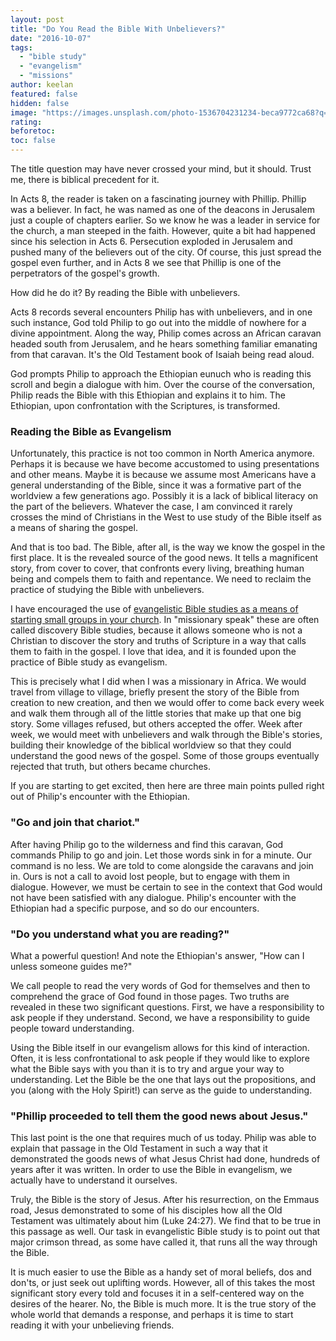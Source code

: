 ```yaml
---
layout: post
title: "Do You Read the Bible With Unbelievers?"
date: "2016-10-07"
tags: 
  - "bible study"
  - "evangelism"
  - "missions"
author: keelan
featured: false
hidden: false
image: "https://images.unsplash.com/photo-1536704231234-beca9772ca68?q=80&w=1974&auto=format&fit=crop&ixlib=rb-4.0.3&ixid=M3wxMjA3fDB8MHxwaG90by1wYWdlfHx8fGVufDB8fHx8fA%3D%3D"
rating:
beforetoc:
toc: false
---
```


The title question may have never crossed your mind, but it should. Trust me, there is biblical precedent for it.

In Acts 8, the reader is taken on a fascinating journey with Phillip. Phillip was a believer. In fact, he was named as one of the deacons in Jerusalem just a couple of chapters earlier. So we know he was a leader in service for the church, a man steeped in the faith. However, quite a bit had happened since his selection in Acts 6. Persecution exploded in Jerusalem and pushed many of the believers out of the city. Of course, this just spread the gospel even further, and in Acts 8 we see that Phillip is one of the perpetrators of the gospel's growth.

How did he do it? By reading the Bible with unbelievers.

Acts 8 records several encounters Philip has with unbelievers, and in one such instance, God told Philip to go out into the middle of nowhere for a divine appointment. Along the way, Philip comes across an African caravan headed south from Jerusalem, and he hears something familiar emanating from that caravan. It's the Old Testament book of Isaiah being read aloud.

God prompts Philip to approach the Ethiopian eunuch who is reading this scroll and begin a dialogue with him. Over the course of the conversation, Philip reads the Bible with this Ethiopian and explains it to him. The Ethiopian, upon confrontation with the Scriptures, is transformed.

### Reading the Bible as Evangelism

Unfortunately, this practice is not too common in North America anymore. Perhaps it is because we have become accustomed to using presentations and other means. Maybe it is because we assume most Americans have a general understanding of the Bible, since it was a formative part of the worldview a few generations ago. Possibly it is a lack of biblical literacy on the part of the believers. Whatever the case, I am convinced it rarely crosses the mind of Christians in the West to use study of the Bible itself as a means of sharing the gospel.

And that is too bad. The Bible, after all, is the way we know the gospel in the first place. It is the revealed source of the good news. It tells a magnificent story, from cover to cover, that confronts every living, breathing human being and compels them to faith and repentance. We need to reclaim the practice of studying the Bible with unbelievers.

I have encouraged the use of [evangelistic Bible studies as a means of starting small groups in your church](http://blog.keelancook.com/2016/03/church-small-groups-reimagined-use-them-for-outreach-through-bible-storying.html). In "missionary speak" these are often called discovery Bible studies, because it allows someone who is not a Christian to discover the story and truths of Scripture in a way that calls them to faith in the gospel. I love that idea, and it is founded upon the practice of Bible study as evangelism.

This is precisely what I did when I was a missionary in Africa. We would travel from village to village, briefly present the story of the Bible from creation to new creation, and then we would offer to come back every week and walk them through all of the little stories that make up that one big story. Some villages refused, but others accepted the offer. Week after week, we would meet with unbelievers and walk through the Bible's stories, building their knowledge of the biblical worldview so that they could understand the good news of the gospel. Some of those groups eventually rejected that truth, but others became churches.

If you are starting to get excited, then here are three main points pulled right out of Philip's encounter with the Ethiopian.

### "Go and join that chariot."

After having Philip go to the wilderness and find this caravan, God commands Philip to go and join. Let those words sink in for a minute. Our command is no less. We are told to come alongside the caravans and join in. Ours is not a call to avoid lost people, but to engage with them in dialogue. However, we must be certain to see in the context that God would not have been satisfied with any dialogue. Philip's encounter with the Ethiopian had a specific purpose, and so do our encounters.

### "Do you understand what you are reading?"

What a powerful question! And note the Ethiopian's answer, "How can I unless someone guides me?"

We call people to read the very words of God for themselves and then to comprehend the grace of God found in those pages. Two truths are revealed in these two significant questions. First, we have a responsibility to ask people if they understand. Second, we have a responsibility to guide people toward understanding.

Using the Bible itself in our evangelism allows for this kind of interaction. Often, it is less confrontational to ask people if they would like to explore what the Bible says with you than it is to try and argue your way to understanding. Let the Bible be the one that lays out the propositions, and you (along with the Holy Spirit!) can serve as the guide to understanding.

### "Phillip proceeded to tell them the good news about Jesus."

This last point is the one that requires much of us today. Philip was able to explain that passage in the Old Testament in such a way that it demonstrated the goods news of what Jesus Christ had done, hundreds of years after it was written. In order to use the Bible in evangelism, we actually have to understand it ourselves.

Truly, the Bible is the story of Jesus. After his resurrection, on the Emmaus road, Jesus demonstrated to some of his disciples how all the Old Testament was ultimately about him (Luke 24:27). We find that to be true in this passage as well. Our task in evangelistic Bible study is to point out that major crimson thread, as some have called it, that runs all the way through the Bible.

It is much easier to use the Bible as a handy set of moral beliefs, dos and don'ts, or just seek out uplifting words. However, all of this takes the most significant story every told and focuses it in a self-centered way on the desires of the hearer. No, the Bible is much more. It is the true story of the whole world that demands a response, and perhaps it is time to start reading it with your unbelieving friends.
